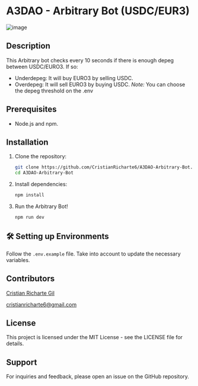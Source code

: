 # A3DAO - Arbitrary Bot (USDC/EUR3)
![image](https://github.com/CristianRicharte6/A3DAO/assets/102038261/208bbfa1-9c1c-4b86-bc4e-fffe2e8e67ce)

## Description

This Arbitrary bot checks every 10 seconds if there is enough depeg between USDC/EURO3. If so:
- Underdepeg: It will buy EURO3 by selling USDC.
- Overdepeg: It will sell EURO3 by buying USDC.
*Note:* You can choose the depeg threshold on the .env


## Prerequisites
- Node.js and npm.
    

## Installation

1. Clone the repository:

   ```sh
   git clone https://github.com/CristianRicharte6/A3DAO-Arbitrary-Bot.git
   cd A3DAO-Arbitrary-Bot

   ```

2. Install dependencies:

   ```sh
   npm install
   ```

3. Run the Arbitrary Bot!

   ```sh
   npm run dev
   ```
  

## 🛠 Setting up Environments

Follow the `.env.example` file. Take into account to update the necessary variables.



## Contributors

[Cristian Richarte Gil](https://linktr.ee/0xcr6)

cristianricharte6@gmail.com


## License

This project is licensed under the MIT License - see the LICENSE file for details.

## Support

For inquiries and feedback, please open an issue on the GitHub repository.
